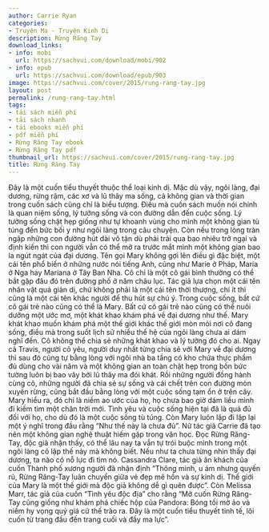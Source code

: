 ```yaml
---
author: Carrie Ryan
categories:
- Truyện Ma - Truyện Kinh Dị
description: Rừng Răng Tay
download_links:
- info: mobi
  url: https://sachvui.com/download/mobi/902
- info: epub
  url: https://sachvui.com/download/epub/903
image: https://sachvui.com/cover/2015/rung-rang-tay.jpg
layout: post
permalink: /rung-rang-tay.html
tags:
- tải sách miễn phí
- tải sách nhanh
- tải ebooks miễn phí
- pdf miễn phí
- Rừng Răng Tay ebook
- Rừng Răng Tay pdf
thumbnail_url: https://sachvui.com/cover/2015/rung-rang-tay.jpg
title: Rừng Răng Tay
---
```


 <div class="item-desc text-justify"> Đây là một cuốn tiểu thuyết thuộc thể loại kinh dị. Mặc dù vậy, ngôi làng, đại dương, rừng rậm, các xơ và lũ thây ma sống, cả không gian và thời gian trong cuốn sách cũng chỉ là biểu tượng. Điều mà cuốn sách muốn nói chính là quan niệm sống, lý tưởng sống và con đường dẫn đến cuộc sống. Lý tưởng sống chật hẹp giống như tự khoanh vùng cho mình một không gian tù túng đến bức bối y như ngôi làng trong câu chuyện. Còn nếu trong lòng tràn ngập những con đường hút dài vô tận dù phải trải qua bao nhiêu trở ngại và định kiến thì con người vẫn có thể mở ra trước mắt mình một không gian bao la ngút ngát của đại dương. Tên gọi Mary không gợi lên điều gì đặc biệt, một cái tên phổ biến ở những nước nói tiếng Anh, cũng như Marie ở Pháp, Maria ở Nga hay Mariana ở Tây Ban Nha. Cô chỉ là một cô gái bình thường có thể bắt gặp đâu đó trên đường phố ở năm châu lục. Tác giả lựa chọn một cái tên nhân vật quá giản dị, chứ không phải là một cái tên thời thượng, chí ít thì cũng là một cái tên khác người để thu hút sự chú ý. Trong cuộc sống, bất cứ cô gái trẻ nào cũng có thể là Mary. Bất cứ cô gái trẻ nào cũng có thể nuôi dưỡng một ước mơ, một khát khao khám phá về đại dương như thế. Mary khát khao muốn khám phá một thế giới khác thế giới mòn mỏi nơi cô đang sống, điều mà trong suốt lịch sử nhiều thế hệ của ngôi làng chưa ai dám nghĩ đến. Cô không thể chia sẻ những khát khao và lý tưởng đó cho ai. Ngay cả Travis, người cô yêu, người duy nhất từng chia sẻ với Mary về đại dương thì sau đó cũng tự bằng lòng với ngôi nhà ba tầng có kho chứa thực phẩm đủ dùng cho vài năm và một không gian an toàn chật hẹp trong bốn bức tường luôn bị bao vây bởi lũ thây ma đói khát. Rồi những người đồng hành cùng cô, những người đã chia sẻ sự sống và cái chết trên con đường mòn xuyên rừng, cũng bắt đầu bằng lòng với một cuộc sống tạm ổn ở trên cây. Mary hiểu ra, đó chỉ là niềm ao ước của họ, họ chưa bao giờ dám liều mình đi kiếm tìm một chân trời mới. Tình yêu và cuộc sống hiện tại đã là quá đủ đối với họ, cho dù đó là một cuộc sống tù túng. Còn Mary luôn lặp đi lặp lại một ý nghĩ trong đầu rằng “Như thế này là chưa đủ”. Nữ tác giả Carrie đã tạo nên một không gian nghệ thuật hiếm gặp trong văn học. Đọc Rừng Răng-Tay, độc giả nhận thấy, có thể lâu nay ta vẫn tự trói buộc mình trong một ngôi làng cô lập thế này mà không biết. Nếu như ta chưa từng nhìn thấy đại dương, ta nào có nỗ lực đi tìm nó. Cassandra Clare, tác giả ăn khách của cuốn Thành phố xương người đã nhận định “Thông minh, u ám nhưng quyến rũ, Rừng Răng-Tay luân chuyển giữa vẻ đẹp mê hồn và sự kinh dị. Thế giới của Mary là một thế giới mà độc giả không dễ gì quên được”. Còn Melissa Marr, tác giả của cuốn “Tình yêu độc địa” cho rằng “Mở cuốn Rừng Răng-Tay cũng giống như khám phá chiếc hộp của Pandora: Bóng tối mờ ảo và niềm hy vọng quý giá cứ thế trào ra. Đây là một cuốn tiểu thuyết tinh tế, lôi cuốn từ trang đầu đến trang cuối và đầy ma lực”. </div>